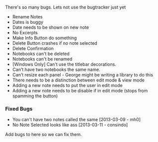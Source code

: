 There's so many bugs. Lets not use the bugtracker just yet

- Rename Notes
- Dates is buggy
- Date needs to be shown on new note
- No Excerpts
- Make Info Button do something
- Delete Button crashes if no note selected
- Delete Confirmation
- Notebooks can't be deleted
- Notebooks can't be renamed
- [Windows Only] Can't use the titlebar decorations.
- Can't have two notebooks the same name.
- Can't resize each panel - George might be writing a library to do this
- There needs to be a distinction between edit mode & view mode
- Adding a new note needs to put the user in edit mode
- Adding a new note needs to be disable if in edit mode (stops from spamming the button)

### Fixed Bugs
- You can't have two notes called the same [2013-03-09 - mh0]
- No Note Selected looks like ass [2013-03-11 - consindo]

Add bugs to here so we can fix them.
